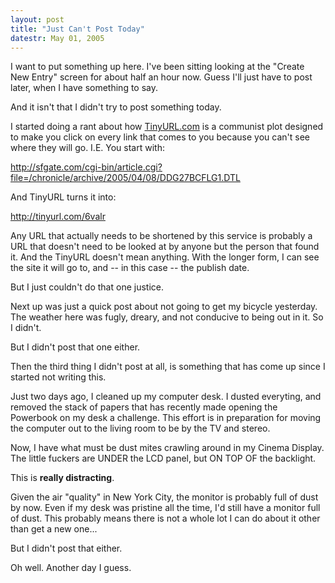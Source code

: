 ```yaml
---
layout: post
title: "Just Can't Post Today"
datestr: May 01, 2005
---
```


I want to put something up here.  I've been sitting looking at the "Create New Entry"
screen for about half an hour now.  Guess I'll just have to post later, when I have
something to say.

And it isn't that I didn't try to post something today.

I started doing a rant about how <a href="http://tinyurl.com">TinyURL.com</a> is a
communist plot designed to make you click on every link that comes to you because
you can't see where they will go.  I.E. You start with:

<http://sfgate.com/cgi-bin/article.cgi?file=/chronicle/archive/2005/04/08/DDG27BCFLG1.DTL>

And TinyURL turns it into:

<http://tinyurl.com/6valr>

Any URL that actually needs to be shortened by this service is probably a URL that
doesn't need to be looked at by anyone but the person that found it.  And the TinyURL
doesn't mean anything.  With the longer form, I can see the site it will go to,
and -- in this case -- the publish date.

But I just couldn't do that one justice.

Next up was just a quick post about not going to get my bicycle yesterday.  The
weather here was fugly, dreary, and not conducive to being out in it.  So I didn't.

But I didn't post that one either.

Then the third thing I didn't post at all, is something that has come up since I
started not writing this.

Just two days ago, I cleaned up my computer desk.  I dusted everyting, and removed
the stack of papers that has recently made opening the Powerbook on my desk a
challenge.  This effort is in preparation for moving the computer out to the
living room to be by the TV and stereo.

Now, I have what must be dust mites crawling around in my Cinema Display.  The
little fuckers are UNDER the LCD panel, but ON TOP OF the backlight.

This is **really distracting**.

Given the air "quality" in New York City, the monitor is probably full of dust
by now.  Even if my desk was pristine all the time, I'd still have a monitor
full of dust.  This probably means there is not a whole lot I can do about it
other than get a new one...

But I didn't post that either.

Oh well.  Another day I guess.

